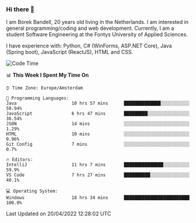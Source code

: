 ### Hi there 👋

I am Borek Bandell, 20 years old living in the Netherlands. I am interested in general programming/coding and web development. Currently, I am a student Software Engineering at the Fontys University of Applied Sciences.

I have experience with: Python, C# (WinForms, ASP.NET Core), Java (Spring boot), JavaScript (ReactJS), HTML and CSS.

<!--START_SECTION:waka-->
![Code Time](http://img.shields.io/badge/Code%20Time-96%20hrs%206%20mins-blue)

📊 **This Week I Spent My Time On** 

```text
⌚︎ Time Zone: Europe/Amsterdam

💬 Programming Languages: 
Java                     10 hrs 57 mins      ██████████████░░░░░░░░░░░   58.94% 
JavaScript               6 hrs 47 mins       █████████░░░░░░░░░░░░░░░░   36.54% 
JSON                     14 mins             ░░░░░░░░░░░░░░░░░░░░░░░░░   1.29% 
HTML                     10 mins             ░░░░░░░░░░░░░░░░░░░░░░░░░   0.96% 
Git Config               7 mins              ░░░░░░░░░░░░░░░░░░░░░░░░░   0.7%

🔥 Editors: 
IntelliJ                 11 hrs 7 mins       ███████████████░░░░░░░░░░   59.9% 
VS Code                  7 hrs 27 mins       ██████████░░░░░░░░░░░░░░░   40.1%

💻 Operating System: 
Windows                  18 hrs 34 mins      █████████████████████████   100.0%

```


 Last Updated on 20/04/2022 12:28:02 UTC
<!--END_SECTION:waka-->

<!--**tcBorek2002/tcBorek2002** is a ✨ _special_ ✨ repository because its `README.md` (this file) appears on your GitHub profile.

Here are some ideas to get you started:

- 🔭 I’m currently working on ...
- 🌱 I’m currently learning ...
- 👯 I’m looking to collaborate on ...
- 🤔 I’m looking for help with ...
- 💬 Ask me about ...
- 📫 How to reach me: ...
- 😄 Pronouns: ...
- ⚡ Fun fact: ...
-->
